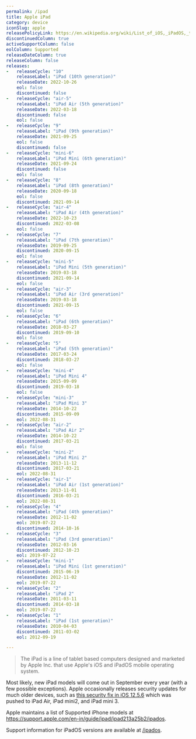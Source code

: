 ```yaml
---
permalink: /ipad
title: Apple iPad
category: device
iconSlug: apple
releasePolicyLink: https://en.wikipedia.org/wiki/List_of_iOS,_iPadOS,_tvOS,_and_watchOS_devices#iPad_(lineup)
discontinuedColumn: true
activeSupportColumn: false
eolColumn: Supported
releaseDateColumn: true
releaseColumn: false
releases:
-   releaseCycle: "10"
    releaseLabel: "iPad (10th generation)"
    releaseDate: 2022-10-26
    eol: false
    discontinued: false
-   releaseCycle: "air-5"
    releaseLabel: "iPad Air (5th generation)"
    releaseDate: 2022-03-18
    discontinued: false
    eol: false
-   releaseCycle: "9"
    releaseLabel: "iPad (9th generation)"
    releaseDate: 2021-09-25
    eol: false
    discontinued: false
-   releaseCycle: "mini-6"
    releaseLabel: "iPad Mini (6th generation)"
    releaseDate: 2021-09-24
    discontinued: false
    eol: false
-   releaseCycle: "8"
    releaseLabel: "iPad (8th generation)"
    releaseDate: 2020-09-18
    eol: false
    discontinued: 2021-09-14
-   releaseCycle: "air-4"
    releaseLabel: "iPad Air (4th generation)"
    releaseDate: 2022-10-23
    discontinued: 2022-03-08
    eol: false
-   releaseCycle: "7"
    releaseLabel: "iPad (7th generation)"
    releaseDate: 2019-09-25
    discontinued: 2020-09-15
    eol: false
-   releaseCycle: "mini-5"
    releaseLabel: "iPad Mini (5th generation)"
    releaseDate: 2019-03-18
    discontinued: 2021-09-14
    eol: false
-   releaseCycle: "air-3"
    releaseLabel: "iPad Air (3rd generation)"
    releaseDate: 2019-03-18
    discontinued: 2021-09-15
    eol: false
-   releaseCycle: "6"
    releaseLabel: "iPad (6th generation)"
    releaseDate: 2018-03-27
    discontinued: 2019-09-10
    eol: false
-   releaseCycle: "5"
    releaseLabel: "iPad (5th generation)"
    releaseDate: 2017-03-24
    discontinued: 2018-03-27
    eol: false
-   releaseCycle: "mini-4"
    releaseLabel: "iPad Mini 4"
    releaseDate: 2015-09-09
    discontinued: 2019-03-18
    eol: false
-   releaseCycle: "mini-3"
    releaseLabel: "iPad Mini 3"
    releaseDate: 2014-10-22
    discontinued: 2015-09-09
    eol: 2022-08-31
-   releaseCycle: "air-2"
    releaseLabel: "iPad Air 2"
    releaseDate: 2014-10-22
    discontinued: 2017-03-21
    eol: false
-   releaseCycle: "mini-2"
    releaseLabel: "iPad Mini 2"
    releaseDate: 2013-11-12
    discontinued: 2017-03-21
    eol: 2022-08-31
-   releaseCycle: "air-1"
    releaseLabel: "iPad Air (1st generation)"
    releaseDate: 2013-11-01
    discontinued: 2016-03-21
    eol: 2022-08-31
-   releaseCycle: "4"
    releaseLabel: "iPad (4th generation)"
    releaseDate: 2012-11-02
    eol: 2019-07-22
    discontinued: 2014-10-16
-   releaseCycle: "3"
    releaseLabel: "iPad (3rd generation)"
    releaseDate: 2012-03-16
    discontinued: 2012-10-23
    eol: 2019-07-22
-   releaseCycle: "mini-1"
    releaseLabel: "iPad Mini (1st generation)"
    discontinued: 2015-06-19
    releaseDate: 2012-11-02
    eol: 2019-07-22
-   releaseCycle: "2"
    releaseLabel: "iPad 2"
    releaseDate: 2011-03-11
    discontinued: 2014-03-18
    eol: 2019-07-22
-   releaseCycle: "1"
    releaseLabel: "iPad (1st generation)"
    releaseDate: 2010-04-03
    discontinued: 2011-03-02
    eol: 2012-09-19

---
```


> The iPad is a line of tablet based computers designed and marketed by Apple Inc. that use Apple's iOS and iPadOS mobile operating system.

Most likely, new iPad models will come out in September every year (with a few possible exceptions). Apple occasionally releases security updates for much older devices, such as [this security fix in iOS 12.5.6](https://support.apple.com/HT213428) which was pushed to iPad Air, iPad mini2, and iPad mini 3.

Apple maintains a list of Supported iPhone models at <https://support.apple.com/en-in/guide/ipad/ipad213a25b2/ipados>.

Support information for iPadOS versions are available at [/ipados](/ipados).
